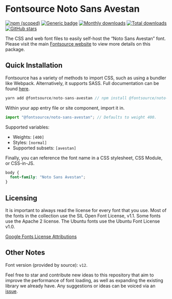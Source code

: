 # Fontsource Noto Sans Avestan

[![npm (scoped)](https://img.shields.io/npm/v/@fontsource/noto-sans-avestan?color=brightgreen)](https://www.npmjs.com/package/@fontsource/noto-sans-avestan) [![Generic badge](https://img.shields.io/badge/fontsource-passing-brightgreen)](https://github.com/fontsource/fontsource) [![Monthly downloads](https://badgen.net/npm/dm/@fontsource/noto-sans-avestan)](https://github.com/fontsource/fontsource) [![Total downloads](https://badgen.net/npm/dt/@fontsource/noto-sans-avestan)](https://github.com/fontsource/fontsource) [![GitHub stars](https://img.shields.io/github/stars/fontsource/fontsource.svg?style=social&label=Star)](https://github.com/fontsource/fontsource/stargazers)

The CSS and web font files to easily self-host the “Noto Sans Avestan” font. Please visit the main [Fontsource website](https://fontsource.org/fonts/noto-sans-avestan) to view more details on this package.

## Quick Installation

Fontsource has a variety of methods to import CSS, such as using a bundler like Webpack. Alternatively, it supports SASS. Full documentation can be found [here](https://fontsource.org/docs/introduction).

```javascript
yarn add @fontsource/noto-sans-avestan // npm install @fontsource/noto-sans-avestan
```

Within your app entry file or site component, import it in.

```javascript
import "@fontsource/noto-sans-avestan"; // Defaults to weight 400.
```

Supported variables:

- Weights: `[400]`
- Styles: `[normal]`
- Supported subsets: `[avestan]`

Finally, you can reference the font name in a CSS stylesheet, CSS Module, or CSS-in-JS.

```css
body {
  font-family: "Noto Sans Avestan";
}
```

## Licensing

It is important to always read the license for every font that you use.
Most of the fonts in the collection use the SIL Open Font License, v1.1. Some fonts use the Apache 2 license. The Ubuntu fonts use the Ubuntu Font License v1.0.

[Google Fonts License Attributions](https://fonts.google.com/attribution)

## Other Notes

Font version (provided by source): `v12`.

Feel free to star and contribute new ideas to this repository that aim to improve the performance of font loading, as well as expanding the existing library we already have. Any suggestions or ideas can be voiced via an [issue](https://github.com/fontsource/fontsource/issues).
